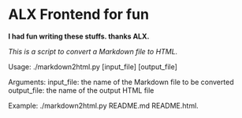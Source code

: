 # ALX Frontend for fun

__I had fun writing these stuffs. thanks ALX.__

_This is a script to convert a Markdown file to HTML._

Usage:
    ./markdown2html.py [input_file] [output_file]

Arguments:
    input_file: the name of the Markdown file to be converted
    output_file: the name of the output HTML file

Example:
    ./markdown2html.py README.md README.html.
